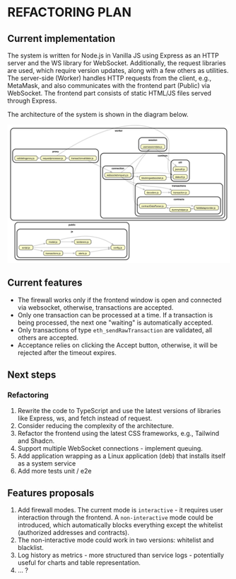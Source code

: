 # REFACTORING PLAN

## Current implementation

The system is written for Node.js in Vanilla JS using Express as an HTTP server and the WS library for WebSocket.
Additionally, the request libraries are used, which require version updates, along with a few others as utilities.
The server-side (Worker) handles HTTP requests from the client, e.g., MetaMask, and also communicates with the frontend
part (Public) via WebSocket. The frontend part consists of static HTML/JS files served through Express.

The architecture of the system is shown in the diagram below.

![dependency-graph.svg](doc/dependency-graph.svg)

## Current features

- The firewall works only if the frontend window is open and connected via websocket, otherwise, transactions are
  accepted.
- Only one transaction can be processed at a time. If a transaction is being processed, the next one "waiting" is
  automatically accepted.
- Only transactions of type `eth_sendRawTransaction` are validated, all others are accepted.
- Acceptance relies on clicking the Accept button, otherwise, it will be rejected after the timeout expires.

## Next steps

### Refactoring

1. Rewrite the code to TypeScript and use the latest versions of libraries like Express, ws, and fetch instead of
   request.
2. Consider reducing the complexity of the architecture.
3. Refactor the frontend using the latest CSS frameworks, e.g., Tailwind and Shadcn.
4. Support multiple WebSocket connections - implement queuing.
5. Add application wrapping as a Linux application (deb) that installs itself as a system service
6. Add more tests unit / e2e

## Features proposals

1. Add firewall modes. The current mode is `interactive` - it requires user interaction through the frontend. A
   `non-interactive` mode could be introduced, which automatically blocks everything except the whitelist (authorized
   addresses and contracts).
2. The non-interactive mode could work in two versions: whitelist and blacklist.
3. Log history as metrics - more structured than service logs - potentially useful for charts and table representation.
4. ... ?

